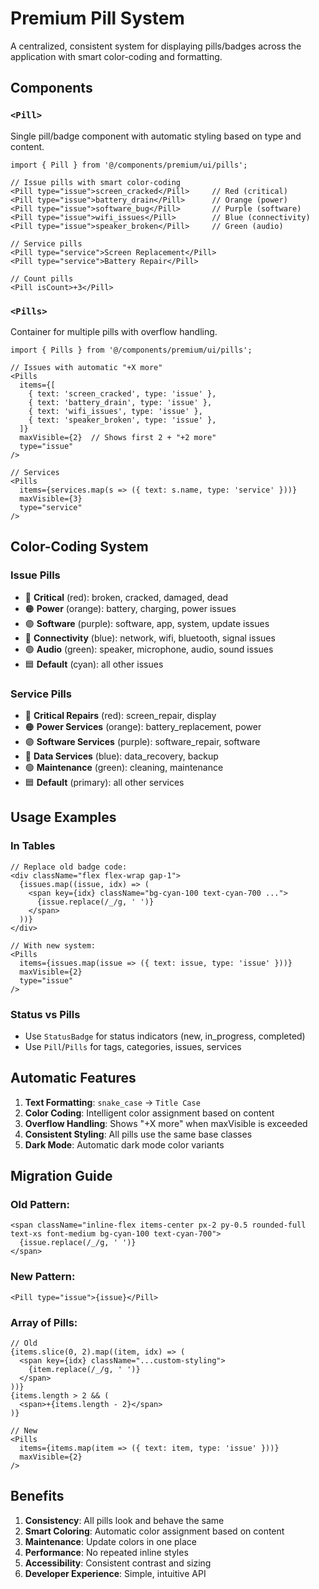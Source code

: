 # Premium Pill System

A centralized, consistent system for displaying pills/badges across the application with smart color-coding and formatting.

## Components

### `<Pill>`
Single pill/badge component with automatic styling based on type and content.

```tsx
import { Pill } from '@/components/premium/ui/pills';

// Issue pills with smart color-coding
<Pill type="issue">screen_cracked</Pill>     // Red (critical)
<Pill type="issue">battery_drain</Pill>      // Orange (power)  
<Pill type="issue">software_bug</Pill>       // Purple (software)
<Pill type="issue">wifi_issues</Pill>        // Blue (connectivity)
<Pill type="issue">speaker_broken</Pill>     // Green (audio)

// Service pills
<Pill type="service">Screen Replacement</Pill>
<Pill type="service">Battery Repair</Pill>

// Count pills
<Pill isCount>+3</Pill>
```

### `<Pills>`
Container for multiple pills with overflow handling.

```tsx
import { Pills } from '@/components/premium/ui/pills';

// Issues with automatic "+X more"
<Pills 
  items={[
    { text: 'screen_cracked', type: 'issue' },
    { text: 'battery_drain', type: 'issue' },
    { text: 'wifi_issues', type: 'issue' },
    { text: 'speaker_broken', type: 'issue' },
  ]}
  maxVisible={2}  // Shows first 2 + "+2 more"
  type="issue"
/>

// Services
<Pills 
  items={services.map(s => ({ text: s.name, type: 'service' }))}
  maxVisible={3}
  type="service" 
/>
```

## Color-Coding System

### Issue Pills
- 🔴 **Critical** (red): broken, cracked, damaged, dead
- 🟠 **Power** (orange): battery, charging, power issues
- 🟣 **Software** (purple): software, app, system, update issues  
- 🔵 **Connectivity** (blue): network, wifi, bluetooth, signal issues
- 🟢 **Audio** (green): speaker, microphone, audio, sound issues
- 🟦 **Default** (cyan): all other issues

### Service Pills
- 🔴 **Critical Repairs** (red): screen_repair, display
- 🟠 **Power Services** (orange): battery_replacement, power
- 🟣 **Software Services** (purple): software_repair, software
- 🔵 **Data Services** (blue): data_recovery, backup
- 🟢 **Maintenance** (green): cleaning, maintenance
- 🟦 **Default** (primary): all other services

## Usage Examples

### In Tables
```tsx
// Replace old badge code:
<div className="flex flex-wrap gap-1">
  {issues.map((issue, idx) => (
    <span key={idx} className="bg-cyan-100 text-cyan-700 ...">
      {issue.replace(/_/g, ' ')}
    </span>
  ))}
</div>

// With new system:
<Pills 
  items={issues.map(issue => ({ text: issue, type: 'issue' }))}
  maxVisible={2}
  type="issue"
/>
```

### Status vs Pills
- Use `StatusBadge` for status indicators (new, in_progress, completed)
- Use `Pill`/`Pills` for tags, categories, issues, services

## Automatic Features

1. **Text Formatting**: `snake_case` → `Title Case`
2. **Color Coding**: Intelligent color assignment based on content
3. **Overflow Handling**: Shows "+X more" when maxVisible is exceeded
4. **Consistent Styling**: All pills use the same base classes
5. **Dark Mode**: Automatic dark mode color variants

## Migration Guide

### Old Pattern:
```tsx
<span className="inline-flex items-center px-2 py-0.5 rounded-full text-xs font-medium bg-cyan-100 text-cyan-700">
  {issue.replace(/_/g, ' ')}
</span>
```

### New Pattern:
```tsx
<Pill type="issue">{issue}</Pill>
```

### Array of Pills:
```tsx
// Old
{items.slice(0, 2).map((item, idx) => (
  <span key={idx} className="...custom-styling">
    {item.replace(/_/g, ' ')}
  </span>
))}
{items.length > 2 && (
  <span>+{items.length - 2}</span>
)}

// New
<Pills 
  items={items.map(item => ({ text: item, type: 'issue' }))}
  maxVisible={2}
/>
```

## Benefits

1. **Consistency**: All pills look and behave the same
2. **Smart Coloring**: Automatic color assignment based on content
3. **Maintenance**: Update colors in one place
4. **Performance**: No repeated inline styles
5. **Accessibility**: Consistent contrast and sizing
6. **Developer Experience**: Simple, intuitive API